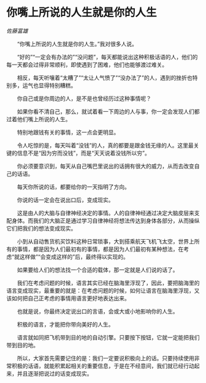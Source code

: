 # 你嘴上所说的人生就是你的人生

*佐藤富雄*

　　“你嘴上所说的人生就是你的人生。”我对很多人说。

　　“好的”“一定会有办法的”“没问题”，每天都能说出这种积极话语的人，他们的每一天都会过得非常顺利，即使遇到了困难，他们也能够渡过难关。

　　相反，每天听嚷着“太糟了”“太让人气愤了”“没办法了”的人，遇到的挫折也特别多，运气也显得特别糟糕。

　　你自己或是你周边的人，是不是也曾经历过这种事情呢？

　　如果你看不清自己，那么，就试着看一下周边的人与事，你一定会发现人们都过着他们嘴上所说的人生。

　　特别地跟钱有关的事情，这一点会更明显。

　　令人吃惊的是，每天叫着“没钱”的人，真的都要是跟金钱无缘的人。这里最关键的信息不是“因为穷而没钱”，而是“天天说着没钱所以穷”。

　　你必须要意识到，每天从自己嘴巴里说出的话拥有很大的威力，从而去改变自己的话语。

　　每天你所说的话，都要给你的一天指明了方向。

　　你说的话一定会在说出口后，变成现实。

　　这是由人的大脑与自律神经决定的事情。人的自律神经通过决定大脑皮层来支配身体。而我们的大脑正是通过学习自律神经将想法传达到身体各部分，从而操纵它们把我们的想法变成现实。

　　小到从自动售货机买饮料这种日常琐事，大到搭乘航天飞机飞太空，世界上所有的事情，都是因为人们最初有的事情，都是因为人们最初有某种想法，在考虑“就这样做”“会变成这样的”后，最终得以实现的。

　　如果要给人们的想法找一个合适的载体，那一定就是人们说的话了。

　　我们在考虑问题的时候，语言其实已经在脑海里浮现了，因此，要把脑海里的语言变成现实，最重要的就是：在考虑问题的时候，如何让语言在脑海里浮现，又该如何把自己正考虑的事情用语言更好地表达出来。

　　也就是说，你最终决定说出口的言语，会或大或小地影响你的人生。

　　积极的语言，才能把你带向美好的人生。

　　语言就如同把飞机带到目的地的自动引擎。只要按下按钮，它就一定能把我们带到目的地。

　　所以，大家首先需要记住的是：我们一定要说积极向上的话。只要持续使用非常积极的话语，就能积累起相关的重要信息，于是在不经意间，我们就已经行动起来，并且逐渐把说过的话变成现实。